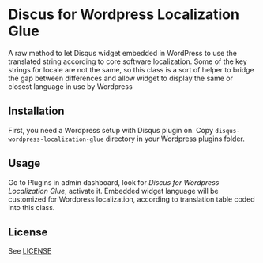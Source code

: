 Discus for Wordpress Localization Glue
=========
A raw method to let Disqus widget embedded in WordPress to use the translated string according to core software localization.
Some of the key strings for locale are not the same, so this class is a sort of helper to bridge the gap between differences and allow widget to display the same or closest language in use by Wordpress

## Installation
First, you need a Wordpress setup with Disqus plugin on.
Copy `disqus-wordpress-localization-glue` directory in your Wordpress plugins folder.

## Usage
Go to Plugins in admin dashboard, look for *Discus for Wordpress Localization Glue*, activate it.
Embedded widget language will be customized for Wordpress localization, according to translation table coded into this class.

## License
See [LICENSE](LICENSE)
